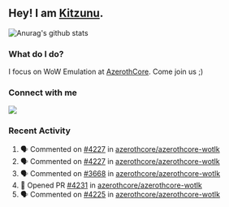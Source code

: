 ## Hey! I am [Kitzunu](https://Github.com/Kitzunu).

![Anurag's github stats](https://github-readme-stats.kitzunu.vercel.app/api?username=Kitzunu&show_icons=true)

### What do I do?

I focus on WoW Emulation at [AzerothCore](https://Github.com/AzerothCore). Come join us ;)

### Connect with me
[![](https://img.shields.io/badge/AzerothCore%20Discord-Connect%20with%20me!-green)](https://discord.com/invite/gkt4y2x)

### Recent Activity

<!--START_SECTION:activity-->
1. 🗣 Commented on [#4227](https://github.com/azerothcore/azerothcore-wotlk/issues/4227) in [azerothcore/azerothcore-wotlk](https://github.com/azerothcore/azerothcore-wotlk)
2. 🗣 Commented on [#4227](https://github.com/azerothcore/azerothcore-wotlk/issues/4227) in [azerothcore/azerothcore-wotlk](https://github.com/azerothcore/azerothcore-wotlk)
3. 🗣 Commented on [#3668](https://github.com/azerothcore/azerothcore-wotlk/issues/3668) in [azerothcore/azerothcore-wotlk](https://github.com/azerothcore/azerothcore-wotlk)
4. 💪 Opened PR [#4231](https://github.com/azerothcore/azerothcore-wotlk/pull/4231) in [azerothcore/azerothcore-wotlk](https://github.com/azerothcore/azerothcore-wotlk)
5. 🗣 Commented on [#4225](https://github.com/azerothcore/azerothcore-wotlk/issues/4225) in [azerothcore/azerothcore-wotlk](https://github.com/azerothcore/azerothcore-wotlk)
<!--END_SECTION:activity-->
